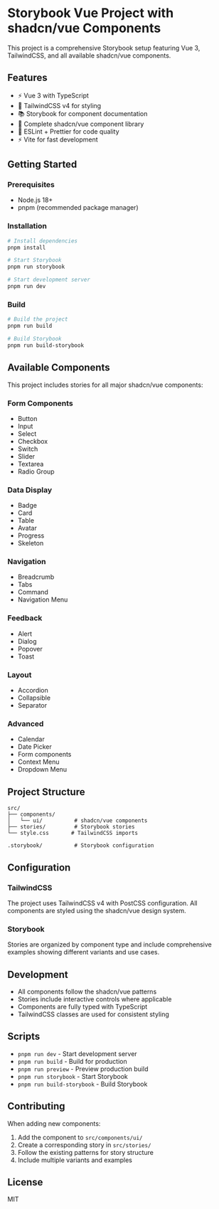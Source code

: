# Storybook Vue Project with shadcn/vue Components

This project is a comprehensive Storybook setup featuring Vue 3, TailwindCSS, and all available shadcn/vue components.

## Features

- ⚡️ Vue 3 with TypeScript
- 🎨 TailwindCSS v4 for styling
- 📚 Storybook for component documentation
- 🧩 Complete shadcn/vue component library
- 🔧 ESLint + Prettier for code quality
- ⚡ Vite for fast development

## Getting Started

### Prerequisites

- Node.js 18+
- pnpm (recommended package manager)

### Installation

```bash
# Install dependencies
pnpm install

# Start Storybook
pnpm run storybook

# Start development server
pnpm run dev
```

### Build

```bash
# Build the project
pnpm run build

# Build Storybook
pnpm run build-storybook
```

## Available Components

This project includes stories for all major shadcn/vue components:

### Form Components

- Button
- Input
- Select
- Checkbox
- Switch
- Slider
- Textarea
- Radio Group

### Data Display

- Badge
- Card
- Table
- Avatar
- Progress
- Skeleton

### Navigation

- Breadcrumb
- Tabs
- Command
- Navigation Menu

### Feedback

- Alert
- Dialog
- Popover
- Toast

### Layout

- Accordion
- Collapsible
- Separator

### Advanced

- Calendar
- Date Picker
- Form components
- Context Menu
- Dropdown Menu

## Project Structure

```
src/
├── components/
│   └── ui/          # shadcn/vue components
├── stories/         # Storybook stories
└── style.css       # TailwindCSS imports

.storybook/          # Storybook configuration
```

## Configuration

### TailwindCSS

The project uses TailwindCSS v4 with PostCSS configuration. All components are styled using the shadcn/vue design system.

### Storybook

Stories are organized by component type and include comprehensive examples showing different variants and use cases.

## Development

- All components follow the shadcn/vue patterns
- Stories include interactive controls where applicable
- Components are fully typed with TypeScript
- TailwindCSS classes are used for consistent styling

## Scripts

- `pnpm run dev` - Start development server
- `pnpm run build` - Build for production
- `pnpm run preview` - Preview production build
- `pnpm run storybook` - Start Storybook
- `pnpm run build-storybook` - Build Storybook

## Contributing

When adding new components:

1. Add the component to `src/components/ui/`
2. Create a corresponding story in `src/stories/`
3. Follow the existing patterns for story structure
4. Include multiple variants and examples

## License

MIT
